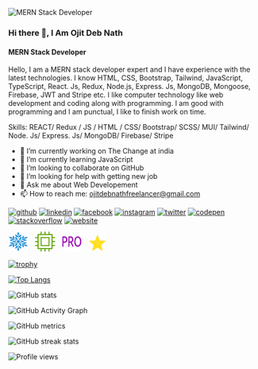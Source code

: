 ![MERN Stack Developer](https://i.ibb.co/dpK6YpZ/Linkedin-cover-1.jpg)

### Hi there 👋, I Am Ojit Deb Nath
#### MERN Stack Developer

Hello, I am a MERN stack developer expert and I have experience with the latest technologies.  I know HTML, CSS, Bootstrap, Tailwind, JavaScript, TypeScript, React. Js, Redux, Node.js, Express. Js, MongoDB, Mongoose, Firebase, JWT and Stripe etc.  I like computer technology like web development and coding along with programming.  I am good with programming and I am punctual, I like to finish work on time.

Skills: REACT/ Redux / JS / HTML / CSS/ Bootstrap/ SCSS/ MUI/ Tailwind/ Node. Js/ Express. Js/ MongoDB/ Firebase/ Stripe

- 🔭 I’m currently working on The Change at india 
- 🌱 I’m currently learning JavaScript 
- 👯 I’m looking to collaborate on GitHub 
- 🤔 I’m looking for help with getting new job 
- 💬 Ask me about Web Developement 
- 📫 How to reach me: ojitdebnathfreelancer@gmail.com 


[<img src='https://cdn.jsdelivr.net/npm/simple-icons@3.0.1/icons/github.svg' alt='github' height='40'>](https://github.com/ojitdebnathfreelancer)  [<img src='https://cdn.jsdelivr.net/npm/simple-icons@3.0.1/icons/linkedin.svg' alt='linkedin' height='40'>](https://www.linkedin.com/in/ojitdebnath/)  [<img src='https://cdn.jsdelivr.net/npm/simple-icons@3.0.1/icons/facebook.svg' alt='facebook' height='40'>](https://www.facebook.com/ojitdebnath0)  [<img src='https://cdn.jsdelivr.net/npm/simple-icons@3.0.1/icons/instagram.svg' alt='instagram' height='40'>](https://www.instagram.com/ojit_debnath/)  [<img src='https://cdn.jsdelivr.net/npm/simple-icons@3.0.1/icons/twitter.svg' alt='twitter' height='40'>](https://twitter.com/OjitDebNath)  [<img src='https://cdn.jsdelivr.net/npm/simple-icons@3.0.1/icons/codepen.svg' alt='codepen' height='40'>](https://codepen.io/ojitdebnathfreelancer)  [<img src='https://cdn.jsdelivr.net/npm/simple-icons@3.0.1/icons/stackoverflow.svg' alt='stackoverflow' height='40'>](https://stackoverflow.com/users/ojit-deb-nath)  [<img src='https://cdn.jsdelivr.net/npm/simple-icons@3.0.1/icons/icloud.svg' alt='website' height='40'>](https://ojitdebnath-portfolio.netlify.app/)  

<a href='https://archiveprogram.github.com/'><img src='https://raw.githubusercontent.com/acervenky/animated-github-badges/master/assets/acbadge.gif' width='40' height='40'></a> <a href='https://docs.github.com/en/developers'><img src='https://raw.githubusercontent.com/acervenky/animated-github-badges/master/assets/devbadge.gif' width='40' height='40'></a> <a href='https://github.com/pricing'><img src='https://raw.githubusercontent.com/acervenky/animated-github-badges/master/assets/pro.gif' width='40' height='40'></a> <a href='https://stars.github.com/'><img src='https://raw.githubusercontent.com/acervenky/animated-github-badges/master/assets/starbadge.gif' width='35' height='35'></a> 

[![trophy](https://github-profile-trophy.vercel.app/?username=ojitdebnathfreelancer)](https://github.com/ryo-ma/github-profile-trophy)

[![Top Langs](https://github-readme-stats.vercel.app/api/top-langs/?username=ojitdebnathfreelancer)](https://github.com/anuraghazra/github-readme-stats)

![GitHub stats](https://github-readme-stats.vercel.app/api?username=ojitdebnathfreelancer&show_icons=true&count_private=true)  

![GitHub Activity Graph](https://activity-graph.herokuapp.com/graph?username=ojitdebnathfreelancer)  

![GitHub metrics](https://metrics.lecoq.io/ojitdebnathfreelancer)  

![GitHub streak stats](https://streak-stats.demolab.com/?user=ojitdebnathfreelancer)  

![Profile views](https://gpvc.arturio.dev/ojitdebnathfreelancer)  

